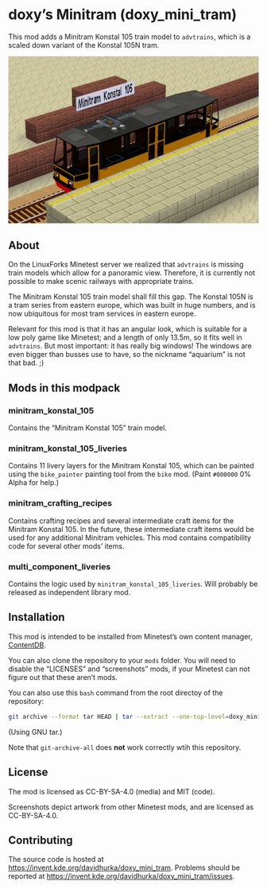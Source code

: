 <!--
SPDX-FileCopyrightText: 2022 David Hurka <doxydoxy@mailbox.org>

SPDX-License-Identifier: MIT
-->

# doxy’s Minitram (doxy_mini_tram)

This mod adds a Minitram Konstal 105 train model to `advtrains`, which is a scaled down variant of the Konstal 105N tram.

![Screenshot of the Minitram Konstal 105 in preliminary livery.](screenshot.png)

## About

On the LinuxForks Minetest server we realized that `advtrains` is missing train models which allow for a panoramic view.
Therefore, it is currently not possible to make scenic railways with appropriate trains.

The Minitram Konstal 105 train model shall fill this gap.
The Konstal 105N is a tram series from eastern europe, which was built in huge numbers, and is now ubiquitous for most tram services in eastern europe.

Relevant for this mod is that it has an angular look, which is suitable for a low poly game like Minetest; and a length of only 13.5m, so it fits well in `advtrains`.
But most important: it has really big windows!
The windows are even bigger than busses use to have, so the nickname “aquarium” is not that bad. ;)

## Mods in this modpack

### minitram_konstal_105

Contains the “Minitram Konstal 105” train model.

### minitram_konstal_105_liveries

Contains 11 livery layers for the Minitram Konstal 105, which can be painted using the `bike_painter` painting tool from the `bike` mod. (Paint `#000000` 0% Alpha for help.)

### minitram_crafting_recipes

Contains crafting recipes and several intermediate craft items for the Minitram Konstal 105.
In the future, these intermediate craft items would be used for any additional Minitram vehicles.
This mod contains compatibility code for several other mods’ items.

### multi_component_liveries

Contains the logic used by `minitram_konstal_105_liveries`.
Will probably be released as independent library mod.

## Installation

This mod is intended to be installed from Minetest’s own content manager, [ContentDB](https://content.minetest.net/doxygen_spammer/doxy_mini_tram).

You can also clone the repository to your `mods` folder.
You will need to disable the “LICENSES” and “screenshots” mods, if your Minetest can not figure out that these aren’t mods.

You can also use this `bash` command from the root directoy of the repository:

```bash
git archive --format tar HEAD | tar --extract --one-top-level=doxy_mini_tram --directory=path/to/minetest/mods/
```

(Using GNU tar.)

Note that `git-archive-all` does **not** work correctly wtih this repository.

## License

The mod is licensed as CC-BY-SA-4.0 (media) and MIT (code).

Screenshots depict artwork from other Minetest mods, and are licensed as CC-BY-SA-4.0.

## Contributing

The source code is hosted at <https://invent.kde.org/davidhurka/doxy_mini_tram>.
Problems should be reported at <https://invent.kde.org/davidhurka/doxy_mini_tram/issues>.
